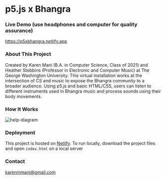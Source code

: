 # p5.js x Bhangra

### Live Demo (use headphones and computer for quality assurance) 
https://p5xbhangra.netlify.app


### About This Project
Created by Karen Mani (B.A. in Computer Science, Class of 2021) and Heather Stebbins (Professor in Electronic and Computer Music) at The George Washington University. This virtual installation works at the intersection of CS and music to expose the Bhangra community to a broader audience. Using p5.js and basic HTML/CSS, users can listen to different instruments used in Bhangra music and process sounds using their body movements. 


### How It Works
![help-diagram](https://user-images.githubusercontent.com/32199952/116442029-0880a300-a820-11eb-872b-e48a3a216759.jpeg)


### Deployment
This project is hosted on [Netlify](https://netlify.com). To run locally, download the project files and open ```index.html``` on a local server


### Contact
karenmmani@gmail.com


